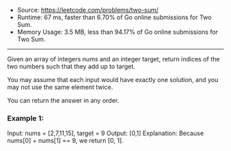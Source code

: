 - Source: https://leetcode.com/problems/two-sum/
- Runtime: 67 ms, faster than 6.70% of Go online submissions for Two Sum.
- Memory Usage: 3.5 MB, less than 94.17% of Go online submissions for Two Sum.
---

Given an array of integers nums and an integer target, return indices of the
two numbers such that they add up to target.

You may assume that each input would have exactly one solution, and you may
not use the same element twice.

You can return the answer in any order.

### Example 1:
Input: nums = [2,7,11,15], target = 9
Output: [0,1]
Explanation: Because nums[0] + nums[1] == 9, we return [0, 1].